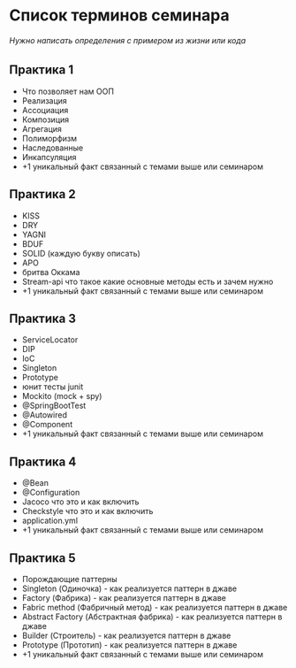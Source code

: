 # Список терминов семинара
###### Нужно написать определения с примером из жизни или кода

## Практика 1
- Что позволяет нам ООП
- Реализация
- Ассоциация
- Композиция
- Агрегация
- Полиморфизм
- Наследованные
- Инкапсуляция
- +1 уникальный факт связанный с темами выше или семинаром

## Практика 2
- KISS
- DRY
- YAGNI
- BDUF
- SOLID (каждую букву описать)
- APO
- бритва Оккама
- Stream-api что такое какие основные методы есть и зачем нужно
- +1 уникальный факт связанный с темами выше или семинаром

## Практика 3
- ServiceLocator 
- DIP
- IoC
- Singleton
- Prototype
- юнит тесты junit
- Mockito (mock + spy)
- @SpringBootTest
- @Autowired
- @Component
- +1 уникальный факт связанный с темами выше или семинаром

## Практика 4
- @Bean
- @Configuration
- Jacoco что это и как включить
- Checkstyle что это и как включить
- application.yml
- +1 уникальный факт связанный с темами выше или семинаром

## Практика 5
- Порождающие паттерны
- Singleton (Одиночка) - как реализуется паттерн в джаве
- Factory (Фабрика) - как реализуется паттерн в джаве
- Fabric method (Фабричный метод) - как реализуется паттерн в джаве
- Abstract Factory (Абстрактная фабрика) - как реализуется паттерн в джаве
- Builder (Строитель) - как реализуется паттерн в джаве
- Prototype (Прототип) - как реализуется паттерн в джаве
- +1 уникальный факт связанный с темами выше или семинаром